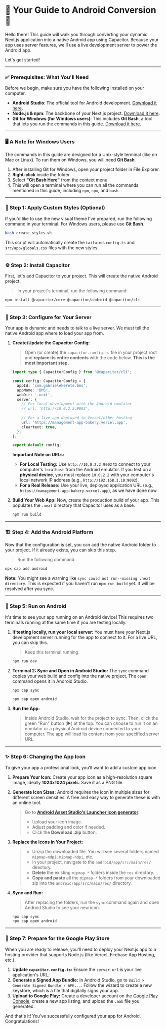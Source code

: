 
# 🌟 Your Guide to Android Conversion 🌟

Hello there! This guide will walk you through converting your dynamic Next.js application into a native Android app using Capacitor. Because your app uses server features, we'll use a live development server to power the Android app.

Let's get started!

---

### ✅ Prerequisites: What You'll Need

Before we begin, make sure you have the following installed on your computer.

- **Android Studio**: The official tool for Android development. [Download it here](https://developer.android.com/studio).
- **Node.js & npm**: The backbone of your Next.js project. [Download it here](https://nodejs.org/).
- **Git for Windows (for Windows users)**: This includes **Git Bash**, a tool that lets you run the commands in this guide. [Download it here](https://git-scm.com/download/win).

---

### 🖥️ A Note for Windows Users

The commands in this guide are designed for a Unix-style terminal (like on Mac or Linux). To run them on Windows, you will need **Git Bash**.

1.  After installing Git for Windows, open your project folder in File Explorer.
2.  **Right-click** inside the folder.
3.  Select **"Git Bash Here"** from the context menu.
4.  This will open a terminal where you can run all the commands mentioned in this guide, including `npm`, `npx`, and `bash`.

---

### 🎨 Step 1: Apply Custom Styles (Optional)

If you'd like to use the new visual theme I've prepared, run the following command in your terminal. For Windows users, please use **Git Bash**.

```bash
bash create_styles.sh
```
This script will automatically create the `tailwind.config.ts` and `src/app/globals.css` files with the new styles.

---

### ⚙️ Step 2: Install Capacitor

First, let's add Capacitor to your project. This will create the native Android project.

> In your project's terminal, run the following command:

```bash
npm install @capacitor/core @capacitor/android @capacitor/cli
```

---

### 🔌 Step 3: Configure for Your Server

Your app is dynamic and needs to talk to a live server. We must tell the native Android app where to load your app from.

1.  **Create/Update the Capacitor Config:**
    > Open (or create) the `capacitor.config.ts` file in your project root and **replace its entire contents** with the code below. **This is the most important step.**

    ```typescript
    import type { CapacitorConfig } from '@capacitor/cli';

    const config: CapacitorConfig = {
      appId: 'com.gabrielekerete.bms',
      appName: 'BMS',
      webDir: '.next',
      server: {
        // For local development with the Android emulator
        // url: 'http://10.0.2.2:9002',
        
        // For a live app deployed to Vercel/other hosting
        url: 'https://management-app-bakery.vercel.app', 
        cleartext: true,
      },
    };

    export default config;
    ```
    **Important Note on URLs:**
    - **For Local Testing:** Use `http://10.0.2.2:9002` to connect to your computer's `localhost` from the Android emulator. If you test on a **physical device**, you must replace `10.0.2.2` with your computer's local network IP address (e.g., `http://192.168.1.10:9002`).
    - **For a Real Release:** Use your live, deployed application URL (e.g., `https://management-app-bakery.vercel.app`), as we have done now.

2.  **Build Your Web App:** Now, create the production build of your app. This populates the `.next` directory that Capacitor uses as a base.
    ```bash
    npm run build
    ```

---

### 🏗️ Step 4: Add the Android Platform

Now that the configuration is set, you can add the native Android folder to your project. If it already exists, you can skip this step.

> Run the following command:

```bash
npx cap add android
```
**Note:** You might see a warning like `sync could not run--missing .next directory`. This is expected if you haven't run `npm run build` yet. It will be resolved after you sync.

---

### 📱 Step 5: Run on Android

It's time to see your app running on an Android device! This requires two terminals running at the same time if you are testing locally.

1.  **If testing locally, run your local server:** You must have your Next.js development server running for the app to connect to it. For a live URL, you can skip this.
    > Keep this terminal running.
    ```bash
    npm run dev
    ```

2.  **Terminal 2: Sync and Open in Android Studio:** The `sync` command copies your web build and config into the native project. The `open` command opens it in Android Studio.
    ```bash
    npx cap sync
    ```
    ```bash
    npx cap open android
    ```

3.  **Run the App:**
    > Inside Android Studio, wait for the project to sync. Then, click the green "Run" button (▶️) at the top. You can choose to run it on an emulator or a physical Android device connected to your computer. The app will load its content from your specified server URL.

---

### ✨ Step 6: Changing the App Icon

To give your app a professional look, you'll want to add a custom app icon.

1.  **Prepare Your Icon:** Create your app icon as a high-resolution square image, ideally **1024x1024 pixels**. Save it as a PNG file.

2.  **Generate Icon Sizes:** Android requires the icon in multiple sizes for different screen densities. A free and easy way to generate these is with an online tool.
    > Go to **[Android Asset Studio's Launcher icon generator](https://romannurik.github.io/AndroidAssetStudio/icons-launcher.html)**.
    > - Upload your icon image.
    > - Adjust padding and color if needed.
    > - Click the **Download .zip** button.

3.  **Replace the Icons in Your Project:**
    > - Unzip the downloaded file. You will see several folders named `mipmap-mdpi`, `mipmap-hdpi`, etc.
    > - In your project, navigate to the `android/app/src/main/res/` directory.
    > - **Delete** the existing `mipmap-*` folders inside the `res` directory.
    > - **Copy and paste** all the `mipmap-*` folders from your downloaded zip into the `android/app/src/main/res/` directory.

4.  **Sync and Run:**
    > After replacing the folders, run the `sync` command again and open Android Studio to see your new icon.
    ```bash
    npx cap sync
    npx cap open android
    ```
---

### 🚀 Step 7: Prepare for the Google Play Store

When you are ready to release, you'll need to deploy your Next.js app to a hosting provider that supports Node.js (like Vercel, Firebase App Hosting, etc.).

1.  **Update `capacitor.config.ts`:** Ensure the `server.url` is your live application's URL.
2.  **Generate a Signed App Bundle:** In Android Studio, go to `Build > Generate Signed Bundle / APK...`. Follow the wizard to create a new keystore, which is a file that digitally signs your app.
3.  **Upload to Google Play:** Create a developer account on the [Google Play Console](https://play.google.com/console), create a new app listing, and upload the `.aab` file you generated.

And that's it! You've successfully configured your app for Android. Congratulations!

